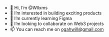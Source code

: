 - 👋 Hi, I’m @Wllxms
- 👀 I’m interested in building exciting products
- 🌱 I’m currently learning Figma
- 💞️ I’m looking to collaborate on Web3 projects
- 📫 You can reach me on ogahwill@gmail.com

<!---
Wllxms/Wllxms is a ✨ special ✨ repository because its `README.md` (this file) appears on your GitHub profile.
You can click the Preview link to take a look at your changes.
--->
